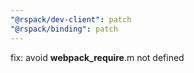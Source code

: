 ```yaml
---
"@rspack/dev-client": patch
"@rspack/binding": patch
---
```


fix: avoid **webpack_require**.m not defined
